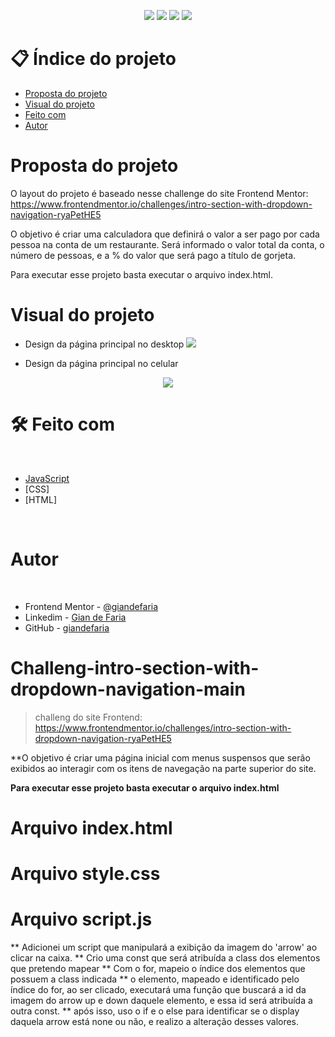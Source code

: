 <p align="center">
  <image
  src="https://img.shields.io/github/languages/count/giandefaria/intro-section-with-dropdown-navigation-main"
  />
  <image
  src="https://img.shields.io/github/languages/top/giandefaria/intro-section-with-dropdown-navigation-main"
  />
  <image
  src="https://img.shields.io/github/last-commit/giandefaria/intro-section-with-dropdown-navigation-main"
  />
  <image
  src="https://img.shields.io/github/watchers/giandefaria/intro-section-with-dropdown-navigation-main"
  />
</p>

# 📋 Índice do projeto


- [Proposta do projeto](#id01)
- [Visual do projeto](#id04)
- [Feito com](#id05)
- [Autor](#id07)

# Proposta do projeto <a name="id01"></a>

O layout do projeto é baseado nesse challenge do site Frontend Mentor: https://www.frontendmentor.io/challenges/intro-section-with-dropdown-navigation-ryaPetHE5


O objetivo é criar uma calculadora que definirá o valor a ser pago por cada pessoa na conta de um restaurante. Será informado o valor total da conta, o número de pessoas, e a % do valor que será pago a título de gorjeta.

Para executar esse projeto basta executar o arquivo index.html.


# Visual do projeto <a name="id04"></a>

<p align="center">

* Design da página principal no desktop
<image
src="./images/desktop-view.png"
/>

</p>

<p align="center">

* Design da página principal no celular
<div align="center">
  <image
  src="./images/mobile-view.png"
  />
</div>

</p>

# 🛠 Feito com <a name="id05"></a>

<br />

- [JavaScript](https://www.ecma-international.org/publications-and-standards/standards/ecma-262/)
- [CSS]
- [HTML]

<br />


# Autor <a name="id07"></a>

<br />

- Frontend Mentor - [@giandefaria](https://www.frontendmentor.io/profile/giandefaria)
- Linkedim - [Gian de Faria](www.linkedin.com/in/gianfaria)
- GitHub - [giandefaria](https://github.com/giandefaria)




# Challeng-intro-section-with-dropdown-navigation-main

> challeng do site Frontend: https://www.frontendmentor.io/challenges/intro-section-with-dropdown-navigation-ryaPetHE5

**O objetivo é criar uma página inicial com menus suspensos que serão exibidos ao interagir com os itens de navegação na parte superior do site. 

**Para executar esse projeto basta executar o arquivo index.html**

# Arquivo index.html


# Arquivo style.css

# Arquivo script.js
** Adicionei um script que manipulará a exibição da imagem do 'arrow' ao clicar na caixa.
** Crio uma const que será atribuída a class dos elementos que pretendo mapear
** Com o for, mapeio o índice dos elementos que possuem a class indicada
** o elemento, mapeado e identificado pelo índice do for, ao ser clicado, executará uma função que buscará a id da imagem do arrow up e down daquele elemento, e essa id será atribuída a outra const.
** após isso, uso o if e o else para identificar se o display daquela arrow está none ou não, e realizo a alteração desses valores.
